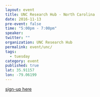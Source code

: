 ```yaml
---
layout: event
title: UNC Research Hub - North Carolina
date: 2016-11-13
pre-event: false
time: "5:00pm - 7:00pm"
speaker: 
twitter: ""
organization: UNC Research Hub
permalink: event/unc/
tags: 
  - tuesday
category: event
published: true
lat: 35.91157
lon: -79.06199
---
```


[sign-up here](https://goo.gl/forms/NTFm8CgOlVjBNdH22)



 

